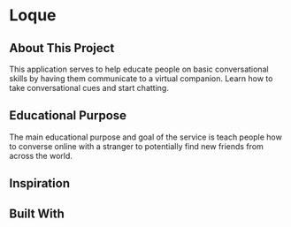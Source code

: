 # Loque
## About This Project
This application serves to help educate people on basic conversational skills by having them communicate to a virtual companion. Learn how to take conversational cues and start chatting.

## Educational Purpose
The main educational purpose and goal of the service is teach people how to converse online with a stranger to potentially find new friends from across the world.

## Inspiration

## Built With


